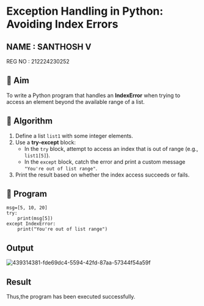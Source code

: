 # Exception Handling in Python: Avoiding Index Errors

## NAME : SANTHOSH V
REG NO : 212224230252

## 🎯 Aim
To write a Python program that handles an **IndexError** when trying to access an element beyond the available range of a list.

## 🧠 Algorithm
1. Define a list `list1` with some integer elements.
2. Use a **try-except** block:
   - In the `try` block, attempt to access an index that is out of range (e.g., `list1[5]`).
   - In the `except` block, catch the error and print a custom message `"You're out of list range"`.
3. Print the result based on whether the index access succeeds or fails.

## 🧾 Program
```
msg=[5, 10, 20]
try:
    print(msg[5])
except IndexError:
    print("You're out of list range")
```
## Output
![439314381-fde69dc4-5594-42fd-87aa-57344f54a59f](https://github.com/user-attachments/assets/64b30a33-505f-478e-bbd3-52abebb478ac)

## Result
Thus,the program has been executed successfully.

